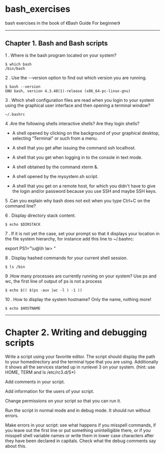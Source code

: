  
bash_exercises
====

bash exercises in the book of 《Bash Guide For beginner》

-----


Chapter 1. Bash and Bash scripts
----
1 . Where is the bash program located on your system?

    $ which bash
    /bin/bash

2 .  Use the --version option to find out which version you are running.

    $ bash --version
    GNU bash, version 4.3.48(1)-release (x86_64-pc-linux-gnu)



3 .  Which shell configuration files are read when you login to your system using the graphical user interface and then opening a terminal window?

    ~/.bashrc

4 .Are the following shells interactive shells? Are they login shells?

+ A shell opened by clicking on the background of your graphical desktop, selecting “Terminal” or such from a menu.

+ A shell that you get after issuing the command ssh localhost.

+ A shell that you get when logging in to the console in text mode.

+ A shell obtained by the command xterm &.

+ A shell opened by the mysystem.sh script.

+ A shell that you get on a remote host, for which you didn't have to give the login and/or password because you use SSH and maybe SSH keys.


5 .Can you explain why bash does not exit when you type Ctrl+C on the command line?

6 . Display directory stack content.

    $ echo $DIRSTACK

7 . If it is not yet the case, set your prompt so that it displays your location in the file system hierarchy, for instance add this line to ~/.bashrc:

export PS1="\u@\h \w> "

8 . Display hashed commands for your current shell session.

    $ ls /bin

9 .How many processes are currently running on your system? Use ps and wc, the first line of output of ps is not a process

    $ echo $(( $(ps -aux |wc -l ) -1 ))


10 . How to display the system hostname? Only the name, nothing more!

    $ echo $HOSTNAME



-----
Chapter 2. Writing and debugging scripts
====
Write a script using your favorite editor. The script should display the path to your homedirectory and the terminal type that you are using. Additionally it shows all the services started up in runlevel 3 on your system. (hint: use HOME, TERM and ls /etc/rc3.d/S*)

Add comments in your script.

Add information for the users of your script.

Change permissions on your script so that you can run it.

Run the script in normal mode and in debug mode. It should run without errors.

Make errors in your script: see what happens if you misspell commands, if you leave out the first line or put something unintelligible there, or if you misspell shell variable names or write them in lower case characters after they have been declared in capitals. Check what the debug comments say about this.




